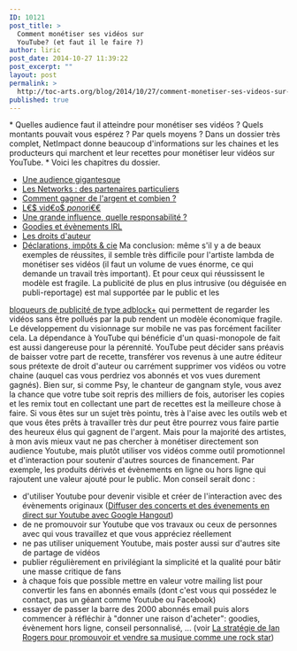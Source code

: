 ```yaml
---
ID: 10121
post_title: >
  Comment monétiser ses vidéos sur
  YouTube? (et faut il le faire ?)
author: liric
post_date: 2014-10-27 11:39:22
post_excerpt: ""
layout: post
permalink: >
  http://toc-arts.org/blog/2014/10/27/comment-monetiser-ses-videos-sur-youtube-et-faut-il-le-faire/
published: true
---
```

* Quelles audience faut il atteindre pour monétiser ses vidéos ? Quels montants pouvait vous espérez ? Par quels moyens ? Dans un dossier très complet, NetImpact donne beaucoup d'informations sur les chaines et les producteurs qui marchent et leur recettes pour monétiser leur vidéos sur YouTube. *<!--more--> Voici les chapitres du dossier. 

*   [<span id="mask_dedicated_title_page">Une audience gigantesque</span>][1]
*   [<span id="mask_dedicated_title_page">Les Networks : des partenaires particuliers</span>][2]
*   [<span id="mask_dedicated_title_page">Comment gagner de l'argent et combien ?</span>][3]
*   [<span id="mask_dedicated_title_page">L€$ vid€o$ $pon$ori$€€$</span>][4]
*   [<span id="mask_dedicated_title_page">Une grande influence, quelle responsabilité ?</span>][5]
*   [<span id="mask_dedicated_title_page">Goodies et évènements IRL</span>][6]
*   [Les droits d'auteur][7]
*   [<span id="mask_dedicated_title_page">Déclarations, impôts & cie</span>][8] Ma conclusion: même s'il y a de beaux exemples de réussites, il semble très difficile pour l'artiste lambda de monétiser ses vidéos (il faut un volume de vues énorme, ce qui demande un travail très important). Et pour ceux qui réussissent le modèle est fragile. La publicité de plus en plus intrusive (ou déguisée en publi-reportage) est mal supportée par le public et les 

[bloqueurs de publicité de type adblock+][9] qui permettent de regarder les vidéos sans être pollués par la pub rendent un modèle économique fragile. Le développement du visionnage sur mobile ne vas pas forcément faciliter cela. La dépendance à YouTube qui bénéficie d'un quasi-monopole de fait est aussi dangereuse pour la pérennité. YouTube peut décider sans préavis de baisser votre part de recette, transférer vos revenus à une autre éditeur sous prétexte de droit d'auteur ou carrément supprimer vos vidéos ou votre chaine (auquel cas vous perdriez vos abonnés et vos vues durement gagnés). Bien sur, si comme Psy, le chanteur de gangnam style, vous avez la chance que votre tube soit repris des milliers de fois, autoriser les copies et les remix tout en collectant une part de recettes est la meilleure chose à faire. Si vous êtes sur un sujet très pointu, très à l'aise avec les outils web et que vous êtes prêts à travailler très dur peut être pourrez vous faire partie des heureux élus qui gagnent de l'argent. Mais pour la majorité des artistes, à mon avis mieux vaut ne pas chercher à monétiser directement son audience Youtube, mais plutôt utiliser vos vidéos comme outil promotionnel et d'interaction pour soutenir d'autres sources de financement. Par exemple, les produits dérivés et évènements en ligne ou hors ligne qui rajoutent une valeur ajouté pour le public. Mon conseil serait donc : 
*   d'utiliser Youtube pour devenir visible et créer de l'interaction avec des évènements originaux ([Diffuser des concerts et des évenements en direct sur Youtube avec Google Hangout][10])
*   de ne promouvoir sur Youtube que vos travaux ou ceux de personnes avec qui vous travaillez et que vous appréciez réellement
*   ne pas utiliser uniquement Youtube, mais poster aussi sur d'autres site de partage de vidéos
*   publier régulièrement en privilégiant la simplicité et la qualité pour bâtir une masse critique de fans
*   à chaque fois que possible mettre en valeur votre mailing list pour convertir les fans en abonnés emails (dont c'est vous qui possédez le contact, pas un géant comme Youtube ou Facebook)
*   essayer de passer la barre des 2000 abonnés email puis alors commencer à réfléchir à "donner une raison d'acheter": goodies, évènement hors ligne, conseil personnalisé, ... (voir [La stratégie de Ian Rogers pour promouvoir et vendre sa musique comme une rock star][11])  

 [1]: http://www.nextinpact.com/dossier/739-profession-youtubeur/1.htm
 [2]: http://www.nextinpact.com/dossier/739-profession-youtubeur/2.htm
 [3]: http://www.nextinpact.com/dossier/739-profession-youtubeur/3.htm
 [4]: http://www.nextinpact.com/dossier/739-profession-youtubeur/4.htm
 [5]: http://www.nextinpact.com/dossier/739-profession-youtubeur/5.htm
 [6]: http://www.nextinpact.com/dossier/739-profession-youtubeur/6.htm
 [7]: http://www.nextinpact.com/dossier/739-profession-youtubeur/7.htm
 [8]: http://www.nextinpact.com/dossier/739-profession-youtubeur/8.htm
 [9]: https://adblockplus.org/
 [10]: http://toc-arts.org/blog/2012/08/01/diffuser-des-concerts-en-direct-sur-youtube-avec-google-hangout-video-bulles/ "Diffuser des concerts et des évènements en direct sur Youtube avec Google Hangout (Vidéo Bulles)"
 [11]: http://toc-arts.org/blog/2011/02/27/la-strategie-de-ian-roger-pour-promouvoir-et-vendre-sa-musique-comme-une-rock-star/ "La stratégie de Ian Rogers pour promouvoir et vendre sa musique comme une rock star"